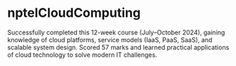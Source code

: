 # nptelCloudComputing
Successfully completed this 12-week course (July–October 2024), gaining knowledge of cloud platforms, service models (IaaS, PaaS, SaaS), and scalable system design. Scored 57 marks and learned practical applications of cloud technology to solve modern IT challenges.
